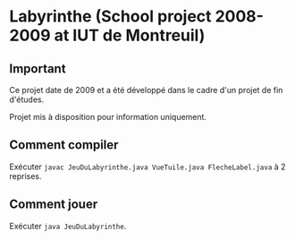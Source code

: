 # Labyrinthe (School project 2008-2009 at IUT de Montreuil)

## Important
Ce projet date de 2009 et a été développé dans le cadre d'un projet de fin d'études.

Projet mis à disposition pour information uniquement.

## Comment compiler
 Exécuter `javac JeuDuLabyrinthe.java VueTuile.java FlecheLabel.java` à 2 reprises.

## Comment jouer
Exécuter `java JeuDuLabyrinthe`.